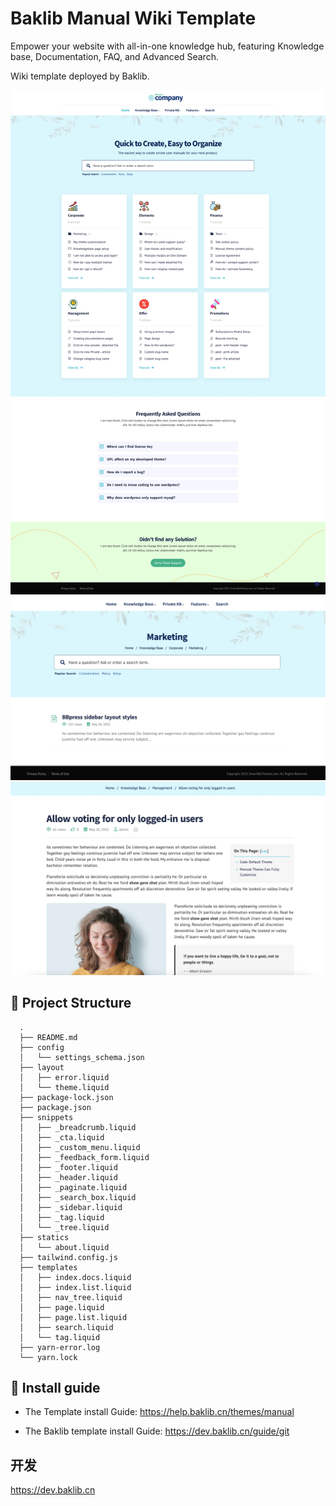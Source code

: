 # Baklib Manual Wiki Template

Empower your website with all-in-one knowledge hub, featuring Knowledge base, Documentation, FAQ, and Advanced Search.

Wiki template deployed by Baklib.

![Baklib Wiki based index theme](./assets/images/theme/index-full.webp)
![Baklib Wiki based index theme](./assets/images/theme/index-list.webp)
![Baklib Wiki based index theme](./assets/images/theme/page.webp)


## 🚀 Project Structure

```
  .
  ├── README.md
  ├── config
  │   └── settings_schema.json
  ├── layout
  │   ├── error.liquid
  │   └── theme.liquid
  ├── package-lock.json
  ├── package.json
  ├── snippets
  │   ├── _breadcrumb.liquid
  │   ├── _cta.liquid
  │   ├── _custom_menu.liquid
  │   ├── _feedback_form.liquid
  │   ├── _footer.liquid
  │   ├── _header.liquid
  │   ├── _paginate.liquid
  │   ├── _search_box.liquid
  │   ├── _sidebar.liquid
  │   ├── _tag.liquid
  │   └── _tree.liquid
  ├── statics
  │   └── about.liquid
  ├── tailwind.config.js
  ├── templates
  │   ├── index.docs.liquid
  │   ├── index.list.liquid
  │   ├── nav_tree.liquid
  │   ├── page.liquid
  │   ├── page.list.liquid
  │   ├── search.liquid
  │   └── tag.liquid
  ├── yarn-error.log
  └── yarn.lock
```


## 🧞 Install guide

- The Template install Guide: https://help.baklib.cn/themes/manual

- The Baklib template install Guide: https://dev.baklib.cn/guide/git

## 开发

https://dev.baklib.cn

